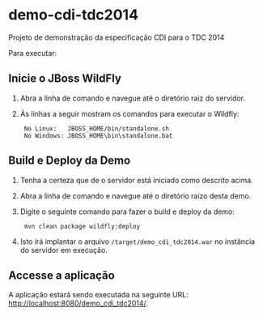 demo-cdi-tdc2014
================

Projeto de demonstração da especificação CDI para o TDC 2014

Para executar:

Inicie o JBoss WildFly
----------------------

1. Abra a linha de comando e navegue  até o diretório raiz do servidor.
2. Às linhas a seguir mostram os comandos para executar o Wildfly:

        No Linux:   JBOSS_HOME/bin/standalone.sh
        No Windows: JBOSS_HOME\bin\standalone.bat


Build e Deploy da Demo
----------------------


1. Tenha a certeza que de o servidor está iniciado como descrito acima.
2. Abra a linha de comando e navegue até o diretório raizo desta demo.
3. Digite o seguinte comando para fazer o build e deploy da demo:

        mvn clean package wildfly:deploy

4. Isto irá implantar o arquivo `/target/demo_cdi_tdc2014.war` no instância do servidor em execução.
 
Accesse a aplicação
-------------------

A aplicação estará sendo executada na seguinte URL: <http://localhost:8080/demo_cdi_tdc2014/>.